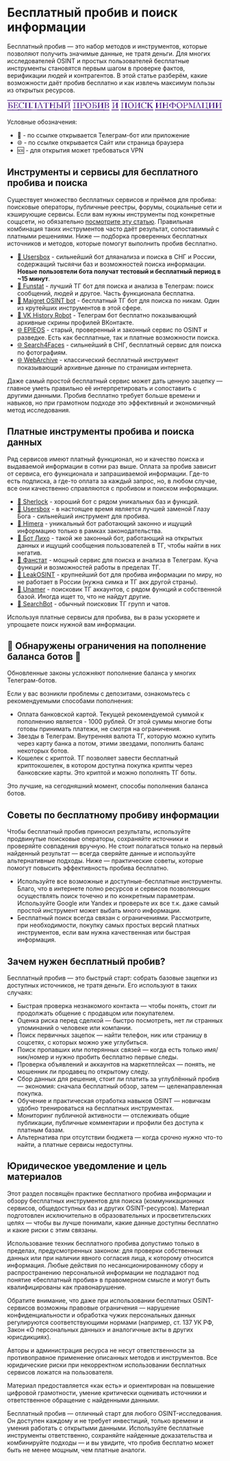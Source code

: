 # Бесплатный пробив и поиск информации
Бесплатный пробив — это набор методов и инструментов, которые позволяют получить значимые данные, не тратя деньги. Для многих исследователей OSINT и простых пользователей бесплатные инструменты становятся первым шагом в проверке фактов, верификации людей и контрагентов. В этой статье разберём, какие возможности даёт пробив бесплатно и как извлечь максимум пользы из открытых ресурсов.

![Бесплатный пробив и поиск информации](Бесплатный%20пробив%20и%20поиск%20информации.jpg)

Условные обозначения:
* 📲 - по ссылке открывается Телеграм-бот или приложение
* 🌐 - по ссылке открывается Сайт или страница браузера
* 🆘 - для открытия может требоваться VPN

## Инструменты и сервисы для бесплатного пробива и поиска
Существует множество бесплатных сервисов и приёмов для пробива: поисковые операторы, публичные реестры, форумы, социальные сети и кэширующие сервисы. Если вам нужны инструменты под конкретные соццсети, но обязательно [посмотрите эту статью](https://github.com/OSINT-searcher/probiv_i_OSINT_instrumenti). Правильная комбинация таких инструментов часто даёт результат, сопоставимый с платными решениями. Ниже — подборка проверенных бесплатных источников и методов, которые помогут выполнить пробив бесплатно.

* [📲 Usersbox](https://t.me/Yupes_bot?start=NDA2ODQwMTU5) - сильнейший бот дляанализа и поиска в СНГ и России, содержащий тысяячи баз и возможностей поиска информации. **Новые пользовтели бота получат тестовый и бесплатный период в ~15 минут**.
* [📲 Funstat](https://t.me/FAN_STATT_Bot?start=01015FE33F1800000000) - лучший ТГ бот для поиска и анализа в Телеграм: поиск сообщений, людей и другое. Часть функционала бесплатна.
* [📲 Maigret OSINT bot](https://t.me/osint_maigret_bot) - бесплатный ТГ бот для поиска по никам. Один из крутейших инструментов в этой сфере.
* [📲 VK History Robot](https://t.me/VKHistoryRobot) - Телеграм бот бесплатно показывающий архивные скрины профилей ВКонтакте.
* [🌐 EPIEOS](https://epieos.com/) - старый, проверенный и законный сервис по OSINT и разведке. Есть как бесплатные, так и платные возможности поиска.
* [🌐 Search4Faces](https://search4faces.com/index.html) - сильнейший в СНГ, бесплатный сервис для поиска по фотографиям.
* [🌐 WebArchive](https://web.archive.org/) - классический бесплатный инструмент показывающий архивные данные по страницам интернета.

Даже самый простой бесплатный сервис может дать ценную зацепку — главное уметь правильно её интерпретировать и сопоставить с другими данными. Пробив бесплатно требует больше времени и навыков, но при грамотном подходе это эффективный и экономичный метод исследования.

## Платные инструменты пробива и поиска данных
Ряд сервисов имеют платный функционал, но и качество поиска и выдаваемой информации в сотни раз выше. Оплата за пробив зависит от сервиса, его функционала и запрашиваемой информации. Где-то есть подписка, а где-то оплата за каждый запрос, но, в любом случае, все они качественно справляются с пробивом и поиском информации.

* [📲 Sherlock](https://t.me/fjhifhfjdi_bot?start=_ref_9pyalm_JJwlz5) - хороший бот с рядом уникальных баз и функций.
* [📲 Usersbox](https://t.me/Yupes_bot?start=NDA2ODQwMTU5) - в настоящее время является лучшей заменой Глазу Бога - сильнейший инструмент для пробива.
* [📲 Himera](https://t.me/HimeraSearch9kNBot?start=406840159) - уникальный бот работающий законно и ищущий информацию только в рамках законодательства.
* [📲 Бот Лихо](https://t.me/likho_bot) - такой же законный бот, работающий на открытых данных и ищущий сообщения пользователей в ТГ, чтобы найти в них негатив.
* [📲 Фанстат](https://t.me/FAN_STATT_Bot?start=01015FE33F1800000000) - мощный сервис для поиска и анализа в Телеграм. Куча функций и возможностей работы в пределах ТГ.
* [📲 LeakOSINT](https://t.me/deepleaks_bot?start=P6e02W) - крупнейший бот для пробива информации по миру, но не работает в России (нужна симка и ТГ акк другой страны).
* [📲 Unamer](https://t.me/unamer_bot?start=ref-A8RdA2aSBwpnxW) - поисковик ТГ аккаунтов, с рядом функций и собственной базой. Иногда ищет то, что не найдут другие.
* [📲 SearchBot](https://t.me/OKSearch?start=406840159) - обычный поисковик ТГ групп и чатов.

Используя платные сервисы для пробива, вы в разы ускоряете и упрощаете поиск нужной вам информации.

## 🚨 Обнаружены ограничения на пополнение баланса ботов 🚨
Обновленные законы усложняют пополнение баланса у многих Телеграм-ботов.

Если у вас возникли проблемы с депозитами, ознакомьтесь с рекомендуемыми способами пополнения:
* Оплата банковской картой. Текущей рекомендуемой суммой к пополнению является - 1000 рублей. От этой суммы многие боты готовы принимать платежи, не смотря на ограничения.
* Звезды в Телеграм. Внутренняя валюта ТГ, которую можно купить через карту банка а потом, этими звездами, пополнить баланс некоторых ботов.
* Кошелек с криптой. ТГ позволяет завести бесплатный криптокошелек, в котором доступна покупка крипты через банковские карты. Это криптой и можно пополнять ТГ боты.

Это лучшие, на сегодняшний момент, способы пополнения баланса ботов.

## Советы по бесплатному пробиву информации
Чтобы бесплатный пробив приносил результаты, используйте продвинутые поисковые операторы, сохраняйте источники и проверяйте совпадения вручную. Не стоит полагаться только на первый найденный результат — всегда сверяйте данные и используйте альтернативные подходы. Ниже — практические советы, которые помогут повысить эффективность пробива бесплатно.

* Используйте все возможные и доступные-бесплатные инструменты. Благо, что в интернете полно ресурсов и сервисов позволяющих осуществлять поиск точечно и по конкретным параметрам. Используйте Google или Yandex и проверьте их все т.к. даже самый простой инструмент может выбать много информации.
* Бесплатный поиск всегда связан с ограничениями. Рассмотрите, при необходимости, покупку самых простых версий платных инструментов, если вам нужна качественная или быстрая информация.

## Зачем нужен бесплатный пробив?
Бесплатный пробив — это быстрый старт: собрать базовые зацепки из доступных источников, не тратя деньги. Его используют в таких случаях:

* Быстрая проверка незнакомого контакта — чтобы понять, стоит ли продолжать общение с продавцом или покупателем.
* Оценка риска перед сделкой — быстро посмотреть, нет ли странных упоминаний о человеке или компании.
* Поиск первичных зацепок — найти телефон, ник или страницу в соцсетях, с которых можно уже углубиться.
* Поиск пропавших или потерянных связей — когда есть только имя/ник/номер и нужно пробить бесплатно первые следы.
* Проверка объявлений и аккаунтов на маркетплейсах — понять, не мошенник ли продавец по открытому следу.
* Сбор данных для решения, стоит ли платить за углублённый пробив — экономия: сначала бесплатный обзор, затем — целенаправленная покупка.
* Обучение и практическая отработка навыков OSINT — новичкам удобно тренироваться на бесплатных инструментах.
* Мониторинг публичной активности — отслеживать общие публикации, публичные комментарии и профили без доступа к платным базам.
* Альтернатива при отсутствии бюджета — когда срочно нужно что-то найти, а платные сервисы недоступны.

## Юридическое уведомление и цель материалов
Этот раздел посвящён практике бесплатного пробива информации и обзору бесплатных инструментов для поиска (коммуникационных сервисов, общедоступных баз и других OSINT-ресурсов). Материал подготовлен исключительно в образовательных и просветительских целях — чтобы вы лучше понимали, какие данные доступны бесплатно и какие риски с этим связаны.

Использование техник бесплатного пробива допустимо только в пределах, предусмотренных законом: для проверки собственных данных или при наличии явного согласия лица, к которому относится информация. Любые действия по несанкционированному сбору и распространению персональной информации не подпадают под понятие «бесплатный пробив» в правомерном смысле и могут быть квалифицированы как правонарушение.

Обратите внимание, что даже при использовании бесплатных OSINT-сервисов возможны правовые ограничения — нарушение конфиденциальности и обработка чужих персональных данных регулируются соответствующими нормами (например, ст. 137 УК РФ, Закон «О персональных данных» и аналогичные акты в других юрисдикциях).

Авторы и администрация ресурса не несут ответственности за противоправное применение описанных методов и инструментов. Все юридические риски при некорректном использовании бесплатных сервисов ложатся на пользователя.

Материал предоставляется «как есть» и ориентирован на повышение цифровой грамотности, умение критически оценивать источники и ответственное обращение с найденными данными.

Бесплатный пробив — отличный старт для любого OSINT-исследования. Он доступен каждому и не требует инвестиций, только времени и умения работать с открытыми данными. Используйте бесплатные инструменты ответственно, сохраняйте найденные доказательства и комбинируйте подходы — и вы увидите, что пробив бесплатно может быть не менее мощным, чем платные аналоги.
